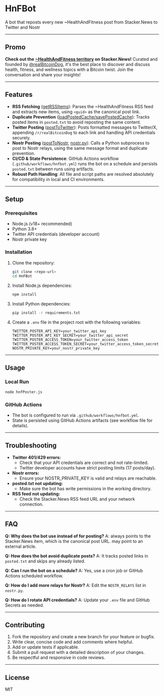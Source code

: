 # HnFBot
A bot that reposts every new ~HealthAndFitness post from Stacker.News to Twitter and Nostr

---

## Promo
**Check out the [~HealthAndFitness territory](https://stacker.news/~HealthAndFitness) on Stacker.News!**
Curated and founded by [@realBitcoinDog](https://stacker.news/realBitcoinDog), it's the best place to discover and discuss health, fitness, and wellness topics with a Bitcoin twist. Join the conversation and share your insights!

---

## Features
- **RSS Fetching** ([getRSSItems](hnfPoster.js)): Parses the ~HealthAndFitness RSS feed and extracts new items, using `<guid>` as the canonical post link.
- **Duplicate Prevention** ([loadPostedCache/savePostedCache](hnfPoster.js)): Tracks posted items in `posted.txt` to avoid reposting the same content.
- **Twitter Posting** ([postToTwitter](hnfPoster.js)): Posts formatted messages to Twitter/X, appending `/r/realBitcoinDog` to each link and handling API credentials securely.
- **Nostr Posting** ([postToNostr](hnfPoster.js), [nostr.py](nostr.py)): Calls a Python subprocess to post to Nostr relays, using the same message format and duplicate prevention.
- **CI/CD & State Persistence**: GitHub Actions workflow (`.github/workflows/hnfbot.yml`) runs the bot on a schedule and persists `posted.txt` between runs using artifacts.
- **Robust Path Handling**: All file and script paths are resolved absolutely for compatibility in local and CI environments.

---

## Setup

### Prerequisites
- Node.js (v18+ recommended)
- Python 3.8+
- Twitter API credentials (developer account)
- Nostr private key

### Installation
1. Clone the repository:
   ```bash
   git clone <repo-url>
   cd HnFBot
   ```
2. Install Node.js dependencies:
   ```bash
   npm install
   ```
3. Install Python dependencies:
   ```bash
   pip install -r requirements.txt
   ```
4. Create a `.env` file in the project root with the following variables:
   ```env
   TWITTER_POSTER_API_KEY=your_twitter_api_key
   TWITTER_POSTER_API_KEY_SECRET=your_twitter_api_secret
   TWITTER_POSTER_ACCESS_TOKEN=your_twitter_access_token
   TWITTER_POSTER_ACCESS_TOKEN_SECRET=your_twitter_access_token_secret
   NOSTR_PRIVATE_KEY=your_nostr_private_key
   ```

---

## Usage

### Local Run
```bash
node hnfPoster.js
```

### GitHub Actions
- The bot is configured to run via `.github/workflows/hnfbot.yml`.
- State is persisted using GitHub Actions artifacts (see workflow file for details).

---

## Troubleshooting
- **Twitter 401/429 errors:**
  - Check that your API credentials are correct and not rate-limited.
  - Twitter developer accounts have strict posting limits (17 posts/day).
- **Nostr errors:**
  - Ensure your NOSTR_PRIVATE_KEY is valid and relays are reachable.
- **posted.txt not updating:**
  - Make sure the bot has write permissions in the working directory.
- **RSS feed not updating:**
  - Check the Stacker.News RSS feed URL and your network connection.

---

## FAQ

**Q: Why does the bot use <guid> instead of <link> for posting?**
A: <guid> always points to the Stacker.News item, which is the canonical post URL. <link> may point to an external article.

**Q: How does the bot avoid duplicate posts?**
A: It tracks posted links in `posted.txt` and skips any already listed.

**Q: Can I run the bot on a schedule?**
A: Yes, use a cron job or GitHub Actions scheduled workflow.

**Q: How do I add more relays for Nostr?**
A: Edit the `NOSTR_RELAYS` list in `nostr.py`.

**Q: How do I rotate API credentials?**
A: Update your `.env` file and GitHub Secrets as needed.

---

## Contributing

1. Fork the repository and create a new branch for your feature or bugfix.
2. Write clear, concise code and add comments where helpful.
3. Add or update tests if applicable.
4. Submit a pull request with a detailed description of your changes.
5. Be respectful and responsive in code reviews.

---

## License
MIT
